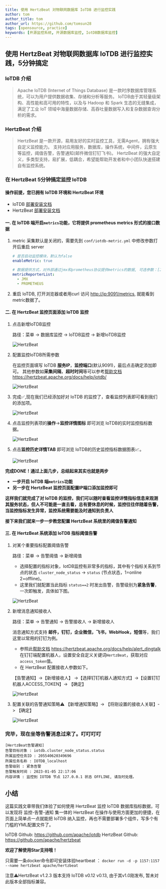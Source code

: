 ```yaml
---
title: 使用 HertzBeat 对物联网数据库 IoTDB 进行监控实践    
author: tom  
author_title: tom   
author_url: https://github.com/tomsun28  
tags: [opensource, practice]
keywords: [开源监控系统, 开源数据库监控, IotDB数据库监控]
---
```


## 使用 HertzBeat 对物联网数据库 IoTDB 进行监控实践，5分钟搞定

### IoTDB 介绍

> Apache IoTDB (Internet of Things Database) 是一款时序数据库管理系统，可以为用户提供数据收集、存储和分析等服务。
> IoTDB由于其轻量级架构、高性能和高可用的特性，以及与 Hadoop 和 Spark 生态的无缝集成，满足了工业 IoT 领域中海量数据存储、高吞吐量数据写入和复杂数据查询分析的需求。

### HertzBeat 介绍

> HertzBeat 是一款开源，易用友好的实时监控工具，无需Agent，拥有强大自定义监控能力。
> 支持对应用服务，数据库，操作系统，中间件，云原生等监控，阈值告警，告警通知(邮件微信钉钉飞书)。
> HertzBeat 的强大自定义，多类型支持，易扩展，低耦合，希望能帮助开发者和中小团队快速搭建自有监控系统。

### 在 HertzBeat 5分钟搞定监控 IoTDB

#### 操作前提，您已拥有 IoTDB 环境和 HertzBeat 环境

- IoTDB [部署安装文档](https://iotdb.apache.org/UserGuide/V0.13.x/QuickStart/QuickStart.html)
- HertzBeat [部署安装文档](https://hertzbeat.apache.org/docs/start/docker-deploy)

#### 一. 在 IoTDB 端开启`metrics`功能，它将提供 prometheus metrics 形式的接口数据

1. metric 采集默认是关闭的，需要先到 `conf/iotdb-metric.yml` 中修改参数打开后重启 server

    ```yaml
    # 是否启动监控模块，默认为false
    enableMetric: true
    
    # 数据提供方式，对外部通过jmx和prometheus协议提供metrics的数据, 可选参数：[JMX, PROMETHEUS, IOTDB],IOTDB是默认关闭的。
    metricReporterList:
      - JMX
      - PROMETHEUS
    ```

2. 重启 IoTDB, 打开浏览器或者用curl 访问 <http://ip:9091/metrics>, 就能看到metric数据了。

#### 二. 在 HertzBeat 监控页面添加 IoTDB 监控

1. 点击新增IoTDB监控

    路径：菜单 -> 数据库监控 -> IoTDB监控 -> 新增IoTDB监控

    ![HertzBeat](/img/blog/monitor-iotdb-1.png)

2. 配置监控IoTDB所需参数

    在监控页面填写 IoTDB **服务IP**，**监控端口**(默认9091)，最后点击确定添加即可。
    其他参数如**采集间隔**，**超时时间**等可以参考[帮助文档](https://hertzbeat.apache.org/docs/help/iotdb/) <https://hertzbeat.apache.org/docs/help/iotdb/>

    ![HertzBeat](/img/blog/monitor-iotdb-2.png)

3. 完成✅,现在我们已经添加好对 IoTDB 的监控了，查看监控列表即可看到我们的添加项。

    ![HertzBeat](/img/blog/monitor-iotdb-3.png)

4. 点击监控列表项的**操作**->**监控详情图标** 即可浏览 IoTDB的实时监控指标数据。

    ![HertzBeat](/img/blog/monitor-iotdb-4.png)

5. 点击**监控历史详情TAB** 即可浏览 IoTDB的历史监控指标数据图表📈。

    ![HertzBeat](/img/blog/monitor-iotdb-5.png)

**完成DONE！通过上面几步，总结起来其实也就是两步**  

- **一步开启 IoTDB 端`metrics`功能**
- **另一步在 HertzBeat 监控页面配置IP端口添加监控即可**

**这样我们就完成了对 IoTDB 的监控，我们可以随时查看监控详情指标信息来观测其服务状态，但人不可能是一直去看，总有要休息的时候，监控往往伴随着告警，当监控指标发生异常，监控系统需要能及时通知到负责人**

**接下来我们就来一步一步教您配置 HertzBeat 系统里的阈值告警通知**

#### 三. 在 HertzBeat 系统添加 IoTDB 指标阈值告警

1. 对某个重要指标配置阈值告警

    路径：菜单 -> 告警阈值 -> 新增阈值

   - 选择配置的指标对象，IotDB监控有非常多的指标，其中有个指标关系到节点的状态 `cluster_node_status` -> `status` (节点状态，1=online 2=offline)。
   - 这里我们就配置当此指标 `status==2` 时发出告警，告警级别为**紧急告警**，一次即触发，具体如下图。

    ![HertzBeat](/img/blog/monitor-iotdb-6.png)

2. 新增消息通知接收人

    路径：菜单 -> 告警通知 -> 告警接收人 -> 新增接收人

    消息通知方式支持 **邮件，钉钉，企业微信，飞书，WebHook，短信**等，我们这里以常用的钉钉为例。

   - 参照此[帮助文档](https://hertzbeat.apache.org/docs/help/alert_dingtalk) <https://hertzbeat.apache.org/docs/help/alert_dingtalk> 在钉钉端配置机器人，设置安全自定义关键词`HertzBeat`，获取对应`access_token`值。
   - 在 HertzBeat 配置接收人参数如下。

    【告警通知】->【新增接收人】 ->【选择钉钉机器人通知方式】->【设置钉钉机器人ACCESS_TOKEN】-> 【确定】

    ![HertzBeat](/img/blog/alert-notice-1.png)

3. 配置关联的告警通知策略⚠️ 【新增通知策略】-> 【将刚设置的接收人关联】-> 【确定】

    ![HertzBeat](/img/blog/alert-notice-2.png)

### 完毕，现在坐等告警消息过来了。叮叮叮叮

```text
[HertzBeat告警通知]
告警目标对象 : iotdb.cluster_node_status.status
所属监控任务ID : 205540620349696
所属任务名称 : IOTDB_localhost
告警级别 : 紧急告警
告警触发时间 : 2023-01-05 22:17:06
内容详情 : 监控到 IOTDB 节点 127.0.0.1 状态 OFFLINE, 请及时处理。
```

## 小结

这篇实践文章带我们体验了如何使用 HertzBeat 监控 IoTDB 数据库指标数据，可以发现将 监控-告警-通知 集一体的 HertzBeat 在操作与使用方面更加的便捷，在页面上简单点一点就能把 IoTDB 纳入监控，再也不需要部署多个组件，写多个有门槛的YML配置文件了。

IoTDB Github: <https://github.com/apache/iotdb>
HertzBeat Github: <https://github.com/apache/hertzbeat>

**欢迎了解使用Star支持哦！**

只需要一条docker命令即可安装体验heartbeat ：
`docker run -d -p 1157:1157 --name hertzbeat apache/hertzbeat`

注意⚠️HertzBeat v1.2.3 版本支持 IoTDB v0.12 v0.13, 由于其v1.0刚发布, 暂未对此版本全部指标兼容。
